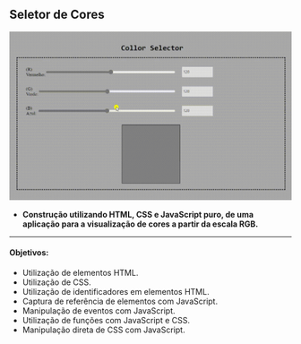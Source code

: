 ## Seletor de Cores

![](https://github.com/gabipires/Bootcamp_Fullstack_IGTI/blob/master/Seletor%20Cores/20200716_215537.gif)

- **Construção utilizando HTML, CSS e JavaScript puro, de uma aplicação para a visualização de cores a partir da escala RGB.**
------------

#### Objetivos:

* Utilização de elementos HTML.
* Utilização de CSS.
* Utilização de identificadores em elementos HTML.
* Captura de referência de elementos com JavaScript.
* Manipulação de eventos com JavaScript.
* Utilização de funções com JavaScript e CSS.
* Manipulação direta de CSS com JavaScript.
